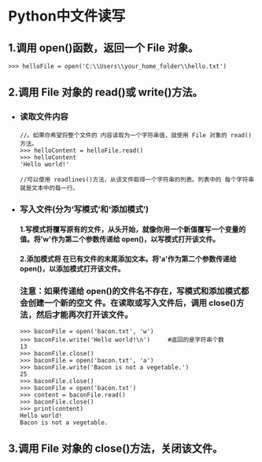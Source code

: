# Python中文件读写
## 1.调用 open()函数，返回一个 File 对象。 
```
>>> helloFile = open('C:\\Users\\your_home_folder\\hello.txt') 
```
## 2.调用 File 对象的 read()或 write()方法。
* ### 读取文件内容
    ```
    //。如果你希望将整个文件的 内容读取为一个字符串值，就使用 File 对象的 read()方法。
    >>> helloContent = helloFile.read() 
    >>> helloContent 
    'Hello world!' 

    //可以使用 readlines()方法，从该文件取得一个字符串的列表。列表中的 每个字符串就是文本中的每一行。
    ```
* ### 写入文件(分为‘写模式’和‘添加模式’)
    #### 1.写模式将覆写原有的文件，从头开始，就像你用一个新值覆写一个变量的值。将'w'作为第二个参数传递给 open()，以写模式打开该文件。 
    #### 2.添加模式将 在已有文件的末尾添加文本。将'a'作为第二个参数传递给 open()，以添加模式打开该文件。
    ### 注意：如果传递给 open()的文件名不存在，写模式和添加模式都会创建一个新的空文 件。在读取或写入文件后，调用 close()方法，然后才能再次打开该文件。
    ```
    >>> baconFile = open('bacon.txt', 'w') 
    >>> baconFile.write('Hello world!\n')     #返回的是字符串个数
    13 
    >>> baconFile.close() 
    >>> baconFile = open('bacon.txt', 'a') 
    >>> baconFile.write('Bacon is not a vegetable.') 
    25 
    >>> baconFile.close() 
    >>> baconFile = open('bacon.txt') 
    >>> content = baconFile.read() 
    >>> baconFile.close() 
    >>> print(content) 
    Hello world! 
    Bacon is not a vegetable. 
    ```    
## 3.调用 File 对象的 close()方法，关闭该文件。 